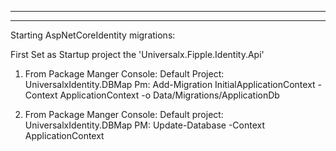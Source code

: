 ﻿-------------------------------------------------------------------------------------
-------------------------------------------------------------------------------------
   Starting AspNetCoreIdentity migrations:

First Set as Startup project the 'Universalx.Fipple.Identity.Api'

1. From Package Manger Console:
   Default Project: UniversalxIdentity.DBMap
   Pm: Add-Migration InitialApplicationContext -Context ApplicationContext -o Data/Migrations/ApplicationDb

2. From Package Manger Console:
   Default project: UniversalxIdentity.DBMap
   PM: Update-Database -Context ApplicationContext